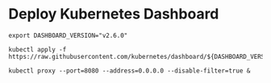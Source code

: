 # Deploy Kubernetes Dashboard

```
export DASHBOARD_VERSION="v2.6.0"

kubectl apply -f https://raw.githubusercontent.com/kubernetes/dashboard/${DASHBOARD_VERSION}/aio/deploy/recommended.yaml

kubectl proxy --port=8080 --address=0.0.0.0 --disable-filter=true &
```



